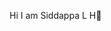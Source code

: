 Hi  I am Siddappa L H👋

<!--
**Siddappag/Siddappag** is a ✨ _special_ ✨ repository because its `README.md` (this file) appears on your GitHub profile.

Here are some ideas to get you started:

- 🔭 I’m currently working and learning on Machine Learning and Web Development.
- 👯 I’m looking to collaborate on exciting projects.
- 🌱 I’m actively exploring DSA , WebS Development, Machine Learning
- 💬 Ask me about Python, Java, Machine Learning, Web Development, React
- 📫 How to reach me: siddappahirekurubar7@gmail.com
- ⚡ Fun fact: : I love building real-world projects that solve everyday problems.

🌐 Connect with me:
[![Instagram](https://img.shields.io/badge/Instagram-%23E4405F.svg?&style=for-the-badge&logo=instagram&logoColor=white)](https://instagram.com/siddappa_l_h_07)
[![LinkedIn](https://img.shields.io/badge/LinkedIn-%230077B5.svg?&style=for-the-badge&logo=linkedin&logoColor=white)](https://linkedin.com/in/siddappa-hirekurubar-5b39b025a)


💻 Tech Stack:
![Python](https://img.shields.io/badge/Python-3670A0?style=for-the-badge&logo=python&logoColor=ffdd54)
![Java](https://img.shields.io/badge/Java-%23ED8B00.svg?&style=for-the-badge&logo=java&logoColor=white)
![HTML5](https://img.shields.io/badge/HTML5-E34F26?style=for-the-badge&logo=html5&logoColor=white)
![CSS](https://img.shields.io/badge/CSS-1572B6?style=for-the-badge&logo=css&logoColor=white)
![React](https://img.shields.io/badge/React-20232A?style=for-the-badge&logo=react&logoColor=61DAFB)
![MongoDB](https://img.shields.io/badge/MongoDB-4EA94B?style=for-the-badge&logo=mongodb&logoColor=white)
![MySQL](https://img.shields.io/badge/MySQL-005C84?style=for-the-badge&logo=mysql&logoColor=white)
![TensorFlow](https://img.shields.io/badge/TensorFlow-FF6F00?style=for-the-badge&logo=tensorflow&logoColor=white)
![Scikit-learn](https://img.shields.io/badge/scikit--learn-F7931E?style=for-the-badge&logo=scikit-learn&logoColor=white)
![Pandas](https://img.shields.io/badge/pandas-150458?style=for-the-badge&logo=pandas&logoColor=white)


📊 GitHub Stats:
![Siddappa's GitHub Stats](https://github-readme-stats.vercel.app/api?username=Siddappag&show_icons=true&theme=radical)
![Top Langs](https://github-readme-stats.vercel.app/api/top-langs/?username=Siddappag&layout=compact&theme=radical)


_✨ Let’s connect and build amazing things together!_
-->
